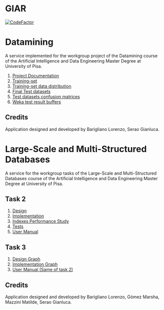 # GIAR
[![CodeFactor](https://www.codefactor.io/repository/github/seraogianluca/GIAR/badge/master)](https://www.codefactor.io/repository/github/seraogianluca/GIAR/overview/master)

# Datamining
A service implemented for the workgroup project of the Datamining course of the Artificial Intelligence and Data Engineering Master Degree at University of Pisa.

1) [Project Documentation](/docs/Datamining/sentimentanalysisdoc.md)
2) [Training-set](/docs/Datamining/dataset/training_set.arff)
3) [Training-set data distribution](/docs/Datamining/dataset/Tweets_distribution.xlsx)
4) [Final Test datasets](/docs/Datamining/dataset/classified_data/csv)
5) [Test datasets confusion matrices](/docs/Datamining/dataset/classified_data/Confusion_matrices.xlsx)
6) [Weka test result buffers](/docs/Datamining/weka_tests)

## Credits
Application designed and developed by Barigliano Lorenzo, Serao Gianluca.

# Large-Scale and Multi-Structured Databases
A service for the workgroup tasks of the Large-Scale and Multi-Structured Databases course of the Artificial Intelligence and Data Engineering Master Degree at University of Pisa.

## Task 2

1) [Design](/docs/Design.md)
2) [Implementation](/docs/Implementation.md)
3) [Indexes Performance Study](/docs/IndexesStudy.md)
4) [Tests](/docs/Test.md)
5) [User Manual](/docs/UserManual.md)

## Task 3

1) [Design Graph](/docs/DesignGraph.md)
2) [Implementation Graph](/docs/ImplementationGraph.md)
3) [User Manual (Same of task 2)](/docs/UserManual.md)

## Credits

Application designed and developed by Barigliano Lorenzo, Gómez Marsha, Mazzini Matilde, Serao Gianluca.
